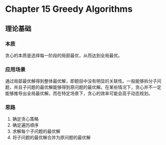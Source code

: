 # Chapter 15 Greedy Algorithms

## 理论基础

### 本质

贪心的本质是选择每一阶段的局部最优，从而达到全局最优。

### 应用场景

通过局部最优解得到整体最优解，即题目中没有明显的关联性。一般能够拆分子问题，并且子问题的最优解能够得到原问题的最优解。在某些情况下，贪心并不一定能够推导出全局最优解。而在特定场景下，贪心的效率可能会高于动态规划。

### 思路

1. 确定贪心策略
2. 确定遍历顺序
3. 求解每个子问题的最优解
4. 将子问题的最优解合并为原问题的最优解
